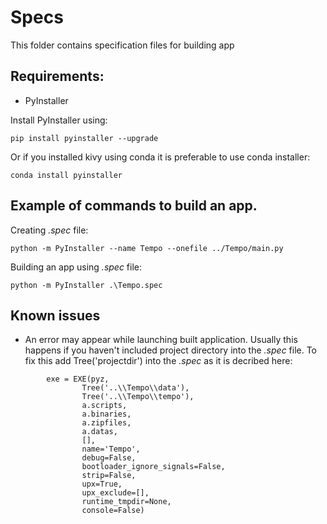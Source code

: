 # Specs
This folder contains specification files for building app

## Requirements:  
* PyInstaller

Install PyInstaller using:

    pip install pyinstaller --upgrade

Or if you installed kivy using conda it is preferable to use conda installer:

    conda install pyinstaller

## Example of commands to build an app.

Creating _.spec_ file:

    python -m PyInstaller --name Tempo --onefile ../Tempo/main.py


Building an app using _.spec_ file:

    python -m PyInstaller .\Tempo.spec


## Known issues
* An error may appear while launching built application. Usually this happens if you haven't included project directory into the _.spec_ file. To fix this add Tree('projectdir') into the _.spec_ as it is decribed here:
```
        exe = EXE(pyz,
                Tree('..\\Tempo\\data'),
                Tree('..\\Tempo\\tempo'),
                a.scripts,
                a.binaries,
                a.zipfiles,
                a.datas,
                [],
                name='Tempo',
                debug=False,
                bootloader_ignore_signals=False,
                strip=False,
                upx=True,
                upx_exclude=[],
                runtime_tmpdir=None,
                console=False)
```